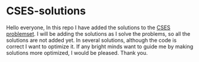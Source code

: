 # CSES-solutions
Hello everyone, 
In this repo I have added the solutions to the [CSES problemset](https://cses.fi/problemset/).
I will be adding the solutions as I solve the problems, so all the solutions are not added yet.
In several solutions, although the code is correct I want to optimize it.
If any bright minds want to guide me by making solutions more optimized, I would be pleased.
Thank you.